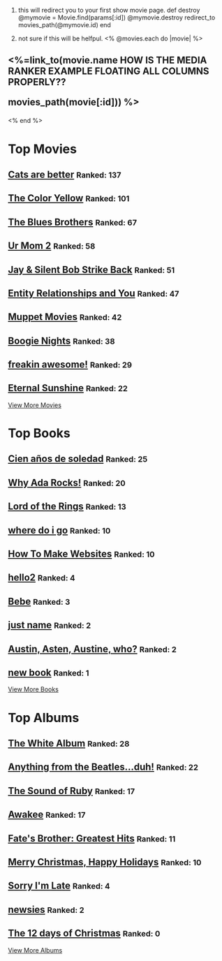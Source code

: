 1. this will redirect you to your first show movie page. 
def destroy
  @mymovie = Movie.find(params[:id])
  @mymovie.destroy
  redirect_to movies_path(@mymovie.id)
end






1. not sure if this will be helfpul.
<% @movies.each do |movie| %>
<h2><%=link_to(movie.name
HOW IS THE MEDIA RANKER EXAMPLE FLOATING ALL COLUMNS PROPERLY??

   movies_path(movie[:id])) %></h2>
<% end %>
<!-- <h1>Top Books</h1>
<h1>Top Albums</h1> -->
<div class="row">
<div class="col-md-4">
<h1>Top Movies</h1>
<h2> <a href="/movies/132">Cats are better</a> <small>Ranked: 137 </small></h2>
<h2> <a href="/movies/134">The Color Yellow</a> <small>Ranked: 101 </small></h2>
<h2> <a href="/movies/98">The Blues Brothers</a> <small>Ranked: 67 </small></h2>
<h2> <a href="/movies/154">Ur Mom 2</a> <small>Ranked: 58 </small></h2>
<h2> <a href="/movies/150">Jay &amp; Silent Bob Strike Back</a> <small>Ranked: 51 </small></h2>
<h2> <a href="/movies/131">Entity Relationships and You</a> <small>Ranked: 47 </small></h2>
<h2> <a href="/movies/136">Muppet Movies</a> <small>Ranked: 42 </small></h2>
<h2> <a href="/movies/108">Boogie Nights</a> <small>Ranked: 38 </small></h2>
<h2> <a href="/movies/118">freakin awesome!</a> <small>Ranked: 29 </small></h2>
<h2> <a href="/movies/87">Eternal Sunshine</a> <small>Ranked: 22 </small></h2>
<a href="/movies">View More Movies</a>
</div>
<div class="col-md-4">
<h1>Top Books</h1>
<h2> <a href="/books/58">Cien años de soledad</a> <small>Ranked: 25 </small></h2>
<h2> <a href="/books/54">Why Ada Rocks!</a> <small>Ranked: 20 </small></h2>
<h2> <a href="/books/55">Lord of the Rings</a> <small>Ranked: 13 </small></h2>
<h2> <a href="/books/44">where do i go</a> <small>Ranked: 10 </small></h2>
<h2> <a href="/books/38">How To Make Websites</a> <small>Ranked: 10 </small></h2>
<h2> <a href="/books/59">hello2</a> <small>Ranked: 4 </small></h2>
<h2> <a href="/books/53">Bebe</a> <small>Ranked: 3 </small></h2>
<h2> <a href="/books/43">just name</a> <small>Ranked: 2 </small></h2>
<h2> <a href="/books/56">Austin, Asten, Austine, who?</a> <small>Ranked: 2 </small></h2>
<h2> <a href="/books/51">new book</a> <small>Ranked: 1 </small></h2>
<a href="/books">View More Books</a>
</div>
<div class="col-md-4">
<h1>Top Albums</h1>
<h2> <a href="/albums/32">The White Album</a> <small>Ranked: 28 </small></h2>
<h2> <a href="/albums/47">Anything from the Beatles...duh!</a> <small>Ranked: 22 </small></h2>
<h2> <a href="/albums/45">The Sound of Ruby</a> <small>Ranked: 17 </small></h2>
<h2> <a href="/albums/21">Awakee</a> <small>Ranked: 17 </small></h2>
<h2> <a href="/albums/22">Fate&#39;s Brother: Greatest Hits</a> <small>Ranked: 11 </small></h2>
<h2> <a href="/albums/37">Merry Christmas, Happy Holidays</a> <small>Ranked: 10 </small></h2>
<h2> <a href="/albums/29">Sorry I&#39;m Late</a> <small>Ranked: 4 </small></h2>
<h2> <a href="/albums/46">newsies</a> <small>Ranked: 2 </small></h2>
<h2> <a href="/albums/48">The 12 days of Christmas</a> <small>Ranked: 0 </small></h2>
<a href="/albums">View More Albums</a>
</div>
</div>
